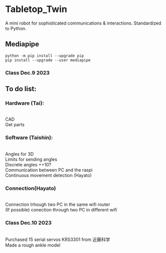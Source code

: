 # Tabletop_Twin
A mini robot for sophisticated communications & interactions. Standardized to Python.
## Mediapipe
```
python -m pip install --upgrade pip
pip install --upgrade --user mediapipe
```
### Class Dec.9 2023
## To do list:
### Hardware (Tai):
<br>CAD
<br>Get parts
### Software (Taishin):
<br>Angles for 3D
<br>Limits for sending angles
<br>Discrete angles ++10?
<br>Communication between PC and the raspi 
<br>Continuous movement detection (Hayato)     
### Connection(Hayato)
 <br>Connection trhough two PC in the same wifi router
 <br>(If possible) conection through two PC in different wifi
 
### Class Dec.10 2023
<br>Purchased 15 serial servos KRS3301 from 近藤科学
<br>Made a rough ankle model

